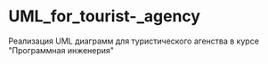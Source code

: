 # UML_for_tourist-_agency
 Реализация UML диаграмм для туристического агенства в курсе "Программная инженерия"
